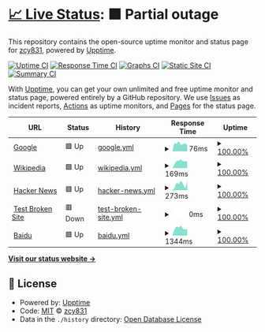 # [📈 Live Status](https://zcy831.github.io/chengyuan-service-status): <!--live status--> **🟧 Partial outage**

This repository contains the open-source uptime monitor and status page for [zcy831](https://zcy831.github.io/chengyuan-service-status), powered by [Upptime](https://github.com/upptime/upptime).

[![Uptime CI](https://github.com/zcy831/chengyuan-service-status/workflows/Uptime%20CI/badge.svg)](https://github.com/zcy831/chengyuan-service-status/actions?query=workflow%3A%22Uptime+CI%22)
[![Response Time CI](https://github.com/zcy831/chengyuan-service-status/workflows/Response%20Time%20CI/badge.svg)](https://github.com/zcy831/chengyuan-service-status/actions?query=workflow%3A%22Response+Time+CI%22)
[![Graphs CI](https://github.com/zcy831/chengyuan-service-status/workflows/Graphs%20CI/badge.svg)](https://github.com/zcy831/chengyuan-service-status/actions?query=workflow%3A%22Graphs+CI%22)
[![Static Site CI](https://github.com/zcy831/chengyuan-service-status/workflows/Static%20Site%20CI/badge.svg)](https://github.com/zcy831/chengyuan-service-status/actions?query=workflow%3A%22Static+Site+CI%22)
[![Summary CI](https://github.com/zcy831/chengyuan-service-status/workflows/Summary%20CI/badge.svg)](https://github.com/zcy831/chengyuan-service-status/actions?query=workflow%3A%22Summary+CI%22)

With [Upptime](https://upptime.js.org), you can get your own unlimited and free uptime monitor and status page, powered entirely by a GitHub repository. We use [Issues](https://github.com/zcy831/chengyuan-service-status/issues) as incident reports, [Actions](https://github.com/zcy831/chengyuan-service-status/actions) as uptime monitors, and [Pages](https://zcy831.github.io/chengyuan-service-status) for the status page.

<!--start: status pages-->
<!-- This summary is generated by Upptime (https://github.com/upptime/upptime) -->
<!-- Do not edit this manually, your changes will be overwritten -->
<!-- prettier-ignore -->
| URL | Status | History | Response Time | Uptime |
| --- | ------ | ------- | ------------- | ------ |
| <img alt="" src="https://icons.duckduckgo.com/ip3/www.google.com.ico" height="13"> [Google](https://www.google.com) | 🟩 Up | [google.yml](https://github.com/zcy831/chengyuan-service-status/commits/HEAD/history/google.yml) | <details><summary><img alt="Response time graph" src="./graphs/google/response-time-week.png" height="20"> 76ms</summary><br><a href="https://zcy831.github.io/chengyuan-service-status/history/google"><img alt="Response time 109" src="https://img.shields.io/endpoint?url=https%3A%2F%2Fraw.githubusercontent.com%2Fzcy831%2Fchengyuan-service-status%2FHEAD%2Fapi%2Fgoogle%2Fresponse-time.json"></a><br><a href="https://zcy831.github.io/chengyuan-service-status/history/google"><img alt="24-hour response time 61" src="https://img.shields.io/endpoint?url=https%3A%2F%2Fraw.githubusercontent.com%2Fzcy831%2Fchengyuan-service-status%2FHEAD%2Fapi%2Fgoogle%2Fresponse-time-day.json"></a><br><a href="https://zcy831.github.io/chengyuan-service-status/history/google"><img alt="7-day response time 76" src="https://img.shields.io/endpoint?url=https%3A%2F%2Fraw.githubusercontent.com%2Fzcy831%2Fchengyuan-service-status%2FHEAD%2Fapi%2Fgoogle%2Fresponse-time-week.json"></a><br><a href="https://zcy831.github.io/chengyuan-service-status/history/google"><img alt="30-day response time 80" src="https://img.shields.io/endpoint?url=https%3A%2F%2Fraw.githubusercontent.com%2Fzcy831%2Fchengyuan-service-status%2FHEAD%2Fapi%2Fgoogle%2Fresponse-time-month.json"></a><br><a href="https://zcy831.github.io/chengyuan-service-status/history/google"><img alt="1-year response time 108" src="https://img.shields.io/endpoint?url=https%3A%2F%2Fraw.githubusercontent.com%2Fzcy831%2Fchengyuan-service-status%2FHEAD%2Fapi%2Fgoogle%2Fresponse-time-year.json"></a></details> | <details><summary><a href="https://zcy831.github.io/chengyuan-service-status/history/google">100.00%</a></summary><a href="https://zcy831.github.io/chengyuan-service-status/history/google"><img alt="All-time uptime 100.00%" src="https://img.shields.io/endpoint?url=https%3A%2F%2Fraw.githubusercontent.com%2Fzcy831%2Fchengyuan-service-status%2FHEAD%2Fapi%2Fgoogle%2Fuptime.json"></a><br><a href="https://zcy831.github.io/chengyuan-service-status/history/google"><img alt="24-hour uptime 100.00%" src="https://img.shields.io/endpoint?url=https%3A%2F%2Fraw.githubusercontent.com%2Fzcy831%2Fchengyuan-service-status%2FHEAD%2Fapi%2Fgoogle%2Fuptime-day.json"></a><br><a href="https://zcy831.github.io/chengyuan-service-status/history/google"><img alt="7-day uptime 100.00%" src="https://img.shields.io/endpoint?url=https%3A%2F%2Fraw.githubusercontent.com%2Fzcy831%2Fchengyuan-service-status%2FHEAD%2Fapi%2Fgoogle%2Fuptime-week.json"></a><br><a href="https://zcy831.github.io/chengyuan-service-status/history/google"><img alt="30-day uptime 100.00%" src="https://img.shields.io/endpoint?url=https%3A%2F%2Fraw.githubusercontent.com%2Fzcy831%2Fchengyuan-service-status%2FHEAD%2Fapi%2Fgoogle%2Fuptime-month.json"></a><br><a href="https://zcy831.github.io/chengyuan-service-status/history/google"><img alt="1-year uptime 99.99%" src="https://img.shields.io/endpoint?url=https%3A%2F%2Fraw.githubusercontent.com%2Fzcy831%2Fchengyuan-service-status%2FHEAD%2Fapi%2Fgoogle%2Fuptime-year.json"></a></details>
| <img alt="" src="https://icons.duckduckgo.com/ip3/en.wikipedia.org.ico" height="13"> [Wikipedia](https://en.wikipedia.org) | 🟩 Up | [wikipedia.yml](https://github.com/zcy831/chengyuan-service-status/commits/HEAD/history/wikipedia.yml) | <details><summary><img alt="Response time graph" src="./graphs/wikipedia/response-time-week.png" height="20"> 169ms</summary><br><a href="https://zcy831.github.io/chengyuan-service-status/history/wikipedia"><img alt="Response time 213" src="https://img.shields.io/endpoint?url=https%3A%2F%2Fraw.githubusercontent.com%2Fzcy831%2Fchengyuan-service-status%2FHEAD%2Fapi%2Fwikipedia%2Fresponse-time.json"></a><br><a href="https://zcy831.github.io/chengyuan-service-status/history/wikipedia"><img alt="24-hour response time 171" src="https://img.shields.io/endpoint?url=https%3A%2F%2Fraw.githubusercontent.com%2Fzcy831%2Fchengyuan-service-status%2FHEAD%2Fapi%2Fwikipedia%2Fresponse-time-day.json"></a><br><a href="https://zcy831.github.io/chengyuan-service-status/history/wikipedia"><img alt="7-day response time 169" src="https://img.shields.io/endpoint?url=https%3A%2F%2Fraw.githubusercontent.com%2Fzcy831%2Fchengyuan-service-status%2FHEAD%2Fapi%2Fwikipedia%2Fresponse-time-week.json"></a><br><a href="https://zcy831.github.io/chengyuan-service-status/history/wikipedia"><img alt="30-day response time 197" src="https://img.shields.io/endpoint?url=https%3A%2F%2Fraw.githubusercontent.com%2Fzcy831%2Fchengyuan-service-status%2FHEAD%2Fapi%2Fwikipedia%2Fresponse-time-month.json"></a><br><a href="https://zcy831.github.io/chengyuan-service-status/history/wikipedia"><img alt="1-year response time 214" src="https://img.shields.io/endpoint?url=https%3A%2F%2Fraw.githubusercontent.com%2Fzcy831%2Fchengyuan-service-status%2FHEAD%2Fapi%2Fwikipedia%2Fresponse-time-year.json"></a></details> | <details><summary><a href="https://zcy831.github.io/chengyuan-service-status/history/wikipedia">100.00%</a></summary><a href="https://zcy831.github.io/chengyuan-service-status/history/wikipedia"><img alt="All-time uptime 100.00%" src="https://img.shields.io/endpoint?url=https%3A%2F%2Fraw.githubusercontent.com%2Fzcy831%2Fchengyuan-service-status%2FHEAD%2Fapi%2Fwikipedia%2Fuptime.json"></a><br><a href="https://zcy831.github.io/chengyuan-service-status/history/wikipedia"><img alt="24-hour uptime 100.00%" src="https://img.shields.io/endpoint?url=https%3A%2F%2Fraw.githubusercontent.com%2Fzcy831%2Fchengyuan-service-status%2FHEAD%2Fapi%2Fwikipedia%2Fuptime-day.json"></a><br><a href="https://zcy831.github.io/chengyuan-service-status/history/wikipedia"><img alt="7-day uptime 100.00%" src="https://img.shields.io/endpoint?url=https%3A%2F%2Fraw.githubusercontent.com%2Fzcy831%2Fchengyuan-service-status%2FHEAD%2Fapi%2Fwikipedia%2Fuptime-week.json"></a><br><a href="https://zcy831.github.io/chengyuan-service-status/history/wikipedia"><img alt="30-day uptime 100.00%" src="https://img.shields.io/endpoint?url=https%3A%2F%2Fraw.githubusercontent.com%2Fzcy831%2Fchengyuan-service-status%2FHEAD%2Fapi%2Fwikipedia%2Fuptime-month.json"></a><br><a href="https://zcy831.github.io/chengyuan-service-status/history/wikipedia"><img alt="1-year uptime 100.00%" src="https://img.shields.io/endpoint?url=https%3A%2F%2Fraw.githubusercontent.com%2Fzcy831%2Fchengyuan-service-status%2FHEAD%2Fapi%2Fwikipedia%2Fuptime-year.json"></a></details>
| <img alt="" src="https://icons.duckduckgo.com/ip3/news.ycombinator.com.ico" height="13"> [Hacker News](https://news.ycombinator.com) | 🟩 Up | [hacker-news.yml](https://github.com/zcy831/chengyuan-service-status/commits/HEAD/history/hacker-news.yml) | <details><summary><img alt="Response time graph" src="./graphs/hacker-news/response-time-week.png" height="20"> 273ms</summary><br><a href="https://zcy831.github.io/chengyuan-service-status/history/hacker-news"><img alt="Response time 355" src="https://img.shields.io/endpoint?url=https%3A%2F%2Fraw.githubusercontent.com%2Fzcy831%2Fchengyuan-service-status%2FHEAD%2Fapi%2Fhacker-news%2Fresponse-time.json"></a><br><a href="https://zcy831.github.io/chengyuan-service-status/history/hacker-news"><img alt="24-hour response time 401" src="https://img.shields.io/endpoint?url=https%3A%2F%2Fraw.githubusercontent.com%2Fzcy831%2Fchengyuan-service-status%2FHEAD%2Fapi%2Fhacker-news%2Fresponse-time-day.json"></a><br><a href="https://zcy831.github.io/chengyuan-service-status/history/hacker-news"><img alt="7-day response time 273" src="https://img.shields.io/endpoint?url=https%3A%2F%2Fraw.githubusercontent.com%2Fzcy831%2Fchengyuan-service-status%2FHEAD%2Fapi%2Fhacker-news%2Fresponse-time-week.json"></a><br><a href="https://zcy831.github.io/chengyuan-service-status/history/hacker-news"><img alt="30-day response time 470" src="https://img.shields.io/endpoint?url=https%3A%2F%2Fraw.githubusercontent.com%2Fzcy831%2Fchengyuan-service-status%2FHEAD%2Fapi%2Fhacker-news%2Fresponse-time-month.json"></a><br><a href="https://zcy831.github.io/chengyuan-service-status/history/hacker-news"><img alt="1-year response time 377" src="https://img.shields.io/endpoint?url=https%3A%2F%2Fraw.githubusercontent.com%2Fzcy831%2Fchengyuan-service-status%2FHEAD%2Fapi%2Fhacker-news%2Fresponse-time-year.json"></a></details> | <details><summary><a href="https://zcy831.github.io/chengyuan-service-status/history/hacker-news">100.00%</a></summary><a href="https://zcy831.github.io/chengyuan-service-status/history/hacker-news"><img alt="All-time uptime 99.96%" src="https://img.shields.io/endpoint?url=https%3A%2F%2Fraw.githubusercontent.com%2Fzcy831%2Fchengyuan-service-status%2FHEAD%2Fapi%2Fhacker-news%2Fuptime.json"></a><br><a href="https://zcy831.github.io/chengyuan-service-status/history/hacker-news"><img alt="24-hour uptime 100.00%" src="https://img.shields.io/endpoint?url=https%3A%2F%2Fraw.githubusercontent.com%2Fzcy831%2Fchengyuan-service-status%2FHEAD%2Fapi%2Fhacker-news%2Fuptime-day.json"></a><br><a href="https://zcy831.github.io/chengyuan-service-status/history/hacker-news"><img alt="7-day uptime 100.00%" src="https://img.shields.io/endpoint?url=https%3A%2F%2Fraw.githubusercontent.com%2Fzcy831%2Fchengyuan-service-status%2FHEAD%2Fapi%2Fhacker-news%2Fuptime-week.json"></a><br><a href="https://zcy831.github.io/chengyuan-service-status/history/hacker-news"><img alt="30-day uptime 99.74%" src="https://img.shields.io/endpoint?url=https%3A%2F%2Fraw.githubusercontent.com%2Fzcy831%2Fchengyuan-service-status%2FHEAD%2Fapi%2Fhacker-news%2Fuptime-month.json"></a><br><a href="https://zcy831.github.io/chengyuan-service-status/history/hacker-news"><img alt="1-year uptime 99.89%" src="https://img.shields.io/endpoint?url=https%3A%2F%2Fraw.githubusercontent.com%2Fzcy831%2Fchengyuan-service-status%2FHEAD%2Fapi%2Fhacker-news%2Fuptime-year.json"></a></details>
| <img alt="" src="https://icons.duckduckgo.com/ip3/thissitedoesnotexist.koj.co.ico" height="13"> [Test Broken Site](https://thissitedoesnotexist.koj.co) | 🟥 Down | [test-broken-site.yml](https://github.com/zcy831/chengyuan-service-status/commits/HEAD/history/test-broken-site.yml) | <details><summary><img alt="Response time graph" src="./graphs/test-broken-site/response-time-week.png" height="20"> 0ms</summary><br><a href="https://zcy831.github.io/chengyuan-service-status/history/test-broken-site"><img alt="Response time 0" src="https://img.shields.io/endpoint?url=https%3A%2F%2Fraw.githubusercontent.com%2Fzcy831%2Fchengyuan-service-status%2FHEAD%2Fapi%2Ftest-broken-site%2Fresponse-time.json"></a><br><a href="https://zcy831.github.io/chengyuan-service-status/history/test-broken-site"><img alt="24-hour response time 0" src="https://img.shields.io/endpoint?url=https%3A%2F%2Fraw.githubusercontent.com%2Fzcy831%2Fchengyuan-service-status%2FHEAD%2Fapi%2Ftest-broken-site%2Fresponse-time-day.json"></a><br><a href="https://zcy831.github.io/chengyuan-service-status/history/test-broken-site"><img alt="7-day response time 0" src="https://img.shields.io/endpoint?url=https%3A%2F%2Fraw.githubusercontent.com%2Fzcy831%2Fchengyuan-service-status%2FHEAD%2Fapi%2Ftest-broken-site%2Fresponse-time-week.json"></a><br><a href="https://zcy831.github.io/chengyuan-service-status/history/test-broken-site"><img alt="30-day response time 0" src="https://img.shields.io/endpoint?url=https%3A%2F%2Fraw.githubusercontent.com%2Fzcy831%2Fchengyuan-service-status%2FHEAD%2Fapi%2Ftest-broken-site%2Fresponse-time-month.json"></a><br><a href="https://zcy831.github.io/chengyuan-service-status/history/test-broken-site"><img alt="1-year response time 0" src="https://img.shields.io/endpoint?url=https%3A%2F%2Fraw.githubusercontent.com%2Fzcy831%2Fchengyuan-service-status%2FHEAD%2Fapi%2Ftest-broken-site%2Fresponse-time-year.json"></a></details> | <details><summary><a href="https://zcy831.github.io/chengyuan-service-status/history/test-broken-site">100.00%</a></summary><a href="https://zcy831.github.io/chengyuan-service-status/history/test-broken-site"><img alt="All-time uptime 100.00%" src="https://img.shields.io/endpoint?url=https%3A%2F%2Fraw.githubusercontent.com%2Fzcy831%2Fchengyuan-service-status%2FHEAD%2Fapi%2Ftest-broken-site%2Fuptime.json"></a><br><a href="https://zcy831.github.io/chengyuan-service-status/history/test-broken-site"><img alt="24-hour uptime 100.00%" src="https://img.shields.io/endpoint?url=https%3A%2F%2Fraw.githubusercontent.com%2Fzcy831%2Fchengyuan-service-status%2FHEAD%2Fapi%2Ftest-broken-site%2Fuptime-day.json"></a><br><a href="https://zcy831.github.io/chengyuan-service-status/history/test-broken-site"><img alt="7-day uptime 100.00%" src="https://img.shields.io/endpoint?url=https%3A%2F%2Fraw.githubusercontent.com%2Fzcy831%2Fchengyuan-service-status%2FHEAD%2Fapi%2Ftest-broken-site%2Fuptime-week.json"></a><br><a href="https://zcy831.github.io/chengyuan-service-status/history/test-broken-site"><img alt="30-day uptime 100.00%" src="https://img.shields.io/endpoint?url=https%3A%2F%2Fraw.githubusercontent.com%2Fzcy831%2Fchengyuan-service-status%2FHEAD%2Fapi%2Ftest-broken-site%2Fuptime-month.json"></a><br><a href="https://zcy831.github.io/chengyuan-service-status/history/test-broken-site"><img alt="1-year uptime 100.00%" src="https://img.shields.io/endpoint?url=https%3A%2F%2Fraw.githubusercontent.com%2Fzcy831%2Fchengyuan-service-status%2FHEAD%2Fapi%2Ftest-broken-site%2Fuptime-year.json"></a></details>
| <img alt="" src="https://icons.duckduckgo.com/ip3/www.baidu.com.ico" height="13"> [Baidu](https://www.baidu.com) | 🟩 Up | [baidu.yml](https://github.com/zcy831/chengyuan-service-status/commits/HEAD/history/baidu.yml) | <details><summary><img alt="Response time graph" src="./graphs/baidu/response-time-week.png" height="20"> 1344ms</summary><br><a href="https://zcy831.github.io/chengyuan-service-status/history/baidu"><img alt="Response time 2443" src="https://img.shields.io/endpoint?url=https%3A%2F%2Fraw.githubusercontent.com%2Fzcy831%2Fchengyuan-service-status%2FHEAD%2Fapi%2Fbaidu%2Fresponse-time.json"></a><br><a href="https://zcy831.github.io/chengyuan-service-status/history/baidu"><img alt="24-hour response time 1153" src="https://img.shields.io/endpoint?url=https%3A%2F%2Fraw.githubusercontent.com%2Fzcy831%2Fchengyuan-service-status%2FHEAD%2Fapi%2Fbaidu%2Fresponse-time-day.json"></a><br><a href="https://zcy831.github.io/chengyuan-service-status/history/baidu"><img alt="7-day response time 1344" src="https://img.shields.io/endpoint?url=https%3A%2F%2Fraw.githubusercontent.com%2Fzcy831%2Fchengyuan-service-status%2FHEAD%2Fapi%2Fbaidu%2Fresponse-time-week.json"></a><br><a href="https://zcy831.github.io/chengyuan-service-status/history/baidu"><img alt="30-day response time 2165" src="https://img.shields.io/endpoint?url=https%3A%2F%2Fraw.githubusercontent.com%2Fzcy831%2Fchengyuan-service-status%2FHEAD%2Fapi%2Fbaidu%2Fresponse-time-month.json"></a><br><a href="https://zcy831.github.io/chengyuan-service-status/history/baidu"><img alt="1-year response time 2311" src="https://img.shields.io/endpoint?url=https%3A%2F%2Fraw.githubusercontent.com%2Fzcy831%2Fchengyuan-service-status%2FHEAD%2Fapi%2Fbaidu%2Fresponse-time-year.json"></a></details> | <details><summary><a href="https://zcy831.github.io/chengyuan-service-status/history/baidu">100.00%</a></summary><a href="https://zcy831.github.io/chengyuan-service-status/history/baidu"><img alt="All-time uptime 99.67%" src="https://img.shields.io/endpoint?url=https%3A%2F%2Fraw.githubusercontent.com%2Fzcy831%2Fchengyuan-service-status%2FHEAD%2Fapi%2Fbaidu%2Fuptime.json"></a><br><a href="https://zcy831.github.io/chengyuan-service-status/history/baidu"><img alt="24-hour uptime 100.00%" src="https://img.shields.io/endpoint?url=https%3A%2F%2Fraw.githubusercontent.com%2Fzcy831%2Fchengyuan-service-status%2FHEAD%2Fapi%2Fbaidu%2Fuptime-day.json"></a><br><a href="https://zcy831.github.io/chengyuan-service-status/history/baidu"><img alt="7-day uptime 100.00%" src="https://img.shields.io/endpoint?url=https%3A%2F%2Fraw.githubusercontent.com%2Fzcy831%2Fchengyuan-service-status%2FHEAD%2Fapi%2Fbaidu%2Fuptime-week.json"></a><br><a href="https://zcy831.github.io/chengyuan-service-status/history/baidu"><img alt="30-day uptime 100.00%" src="https://img.shields.io/endpoint?url=https%3A%2F%2Fraw.githubusercontent.com%2Fzcy831%2Fchengyuan-service-status%2FHEAD%2Fapi%2Fbaidu%2Fuptime-month.json"></a><br><a href="https://zcy831.github.io/chengyuan-service-status/history/baidu"><img alt="1-year uptime 99.72%" src="https://img.shields.io/endpoint?url=https%3A%2F%2Fraw.githubusercontent.com%2Fzcy831%2Fchengyuan-service-status%2FHEAD%2Fapi%2Fbaidu%2Fuptime-year.json"></a></details>

<!--end: status pages-->

[**Visit our status website →**](https://zcy831.github.io/chengyuan-service-status)

## 📄 License

- Powered by: [Upptime](https://github.com/upptime/upptime)
- Code: [MIT](./LICENSE) © [zcy831](https://zcy831.github.io/chengyuan-service-status)
- Data in the `./history` directory: [Open Database License](https://opendatacommons.org/licenses/odbl/1-0/)
